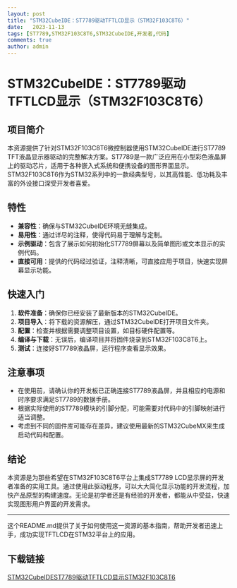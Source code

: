```yaml
---
layout: post
title: "STM32CubeIDE：ST7789驱动TFTLCD显示（STM32F103C8T6）"
date:   2023-11-13
tags: [ST7789,STM32F103C8T6,STM32CubeIDE,开发者,代码]
comments: true
author: admin
---
```

# STM32CubeIDE：ST7789驱动TFTLCD显示（STM32F103C8T6）

## 项目简介

本资源提供了针对STM32F103C8T6微控制器使用STM32CubeIDE进行ST7789 TFT液晶显示器驱动的完整解决方案。ST7789是一款广泛应用在小型彩色液晶屏上的驱动芯片，适用于各种嵌入式系统和便携设备的图形界面显示。STM32F103C8T6作为STM32系列中的一款经典型号，以其高性能、低功耗及丰富的外设接口深受开发者喜爱。

## 特性

- **兼容性**：确保与STM32CubeIDE环境无缝集成。
- **易用性**：通过详尽的注释，使得代码易于理解与定制。
- **示例驱动**：包含了展示如何初始化ST7789屏幕以及简单图形或文本显示的实例代码。
- **直接可用**：提供的代码经过验证，注释清晰，可直接应用于项目，快速实现屏幕显示功能。

## 快速入门

1. **软件准备**：确保你已经安装了最新版本的STM32CubeIDE。
2. **项目导入**：将下载的资源解压，通过STM32CubeIDE打开项目文件夹。
3. **配置**：检查并根据需要调整项目设置，如目标硬件配置等。
4. **编译与下载**：无误后，编译项目并将固件烧录到STM32F103C8T6上。
5. **测试**：连接好ST7789液晶屏，运行程序查看显示效果。

## 注意事项

- 在使用前，请确认你的开发板已正确连接ST7789液晶屏，并且相应的电源和时序要求满足ST7789的数据手册。
- 根据实际使用的ST7789模块的引脚分配，可能需要对代码中的引脚映射进行适当调整。
- 考虑到不同的固件库可能存在差异，建议使用最新的STM32CubeMX来生成启动代码和配置。

## 结论

本资源是为那些希望在STM32F103C8T6平台上集成ST7789 LCD显示屏的开发者准备的实用工具。通过使用此驱动程序，可以大大简化显示功能的开发流程，加快产品原型的构建速度。无论是初学者还是有经验的开发者，都能从中受益，快速实现图形用户界面的开发需求。

---

这个README.md提供了关于如何使用这一资源的基本指南，帮助开发者迅速上手，成功实现TFTLCD在STM32平台上的应用。

## 下载链接

[STM32CubeIDEST7789驱动TFTLCD显示STM32F103C8T6](https://pan.quark.cn/s/122027689604)